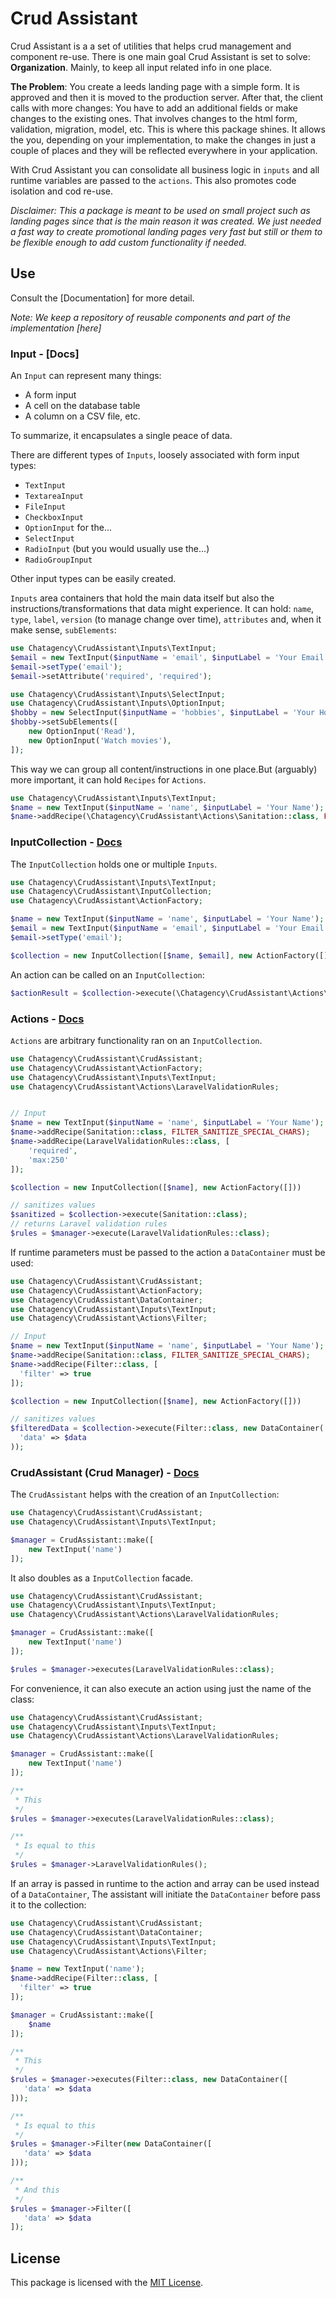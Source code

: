# Crud Assistant

Crud Assistant is a a set of utilities that helps crud management and component re-use. There is one main goal Crud Assistant is set to solve: **Organization**. Mainly, to keep all input related info in one place. 

**The Problem**: You create a leeds landing page with a simple form. It is approved and then it is moved to the production server. After that, the client calls with more changes: You have to add an additional fields or make changes to the existing ones. That involves changes to the html form, validation, migration, model, etc. This is where this package shines. It allows the you, depending on your implementation, to make the changes in just a couple of places and they will be reflected everywhere in your application. 

With Crud Assistant you can consolidate all business logic in `inputs` and all runtime variables are passed to the `actions`. This also promotes code isolation and cod re-use.

*Disclaimer: This a package is meant to be used on small project such as landing pages since that is the main reason it was created. We just needed a fast way to create promotional landing pages very fast but still or them to be flexible enough to add custom functionality if needed.*

## Use

Consult the [Documentation] for more detail.

*Note: We keep a repository of reusable components and part of the implementation [here]*


### Input - [Docs]

An `Input` can represent many things:

- A form input
- A cell on the database table
- A column on a CSV file, etc.

To summarize, it encapsulates a single peace of data.

There are different types of `Inputs`, loosely associated with form input types:

- `TextInput`
- `TextareaInput`
- `FileInput`
- `CheckboxInput`
- `OptionInput` for the...                                                                                             
- `SelectInput`
- `RadioInput` (but you would usually use the...)
- `RadioGroupInput`

Other input types can be easily created.

`Inputs` area containers that hold the main data itself but also the instructions/transformations that data might experience. It can hold: `name`, `type`, `label`, `version` (to manage change over time), `attributes` and, when it make sense,  `subElements`:

```php
use Chatagency\CrudAssistant\Inputs\TextInput;
$email = new TextInput($inputName = 'email', $inputLabel = 'Your Email', $inputVersion = 1);
$email->setType('email');
$email->setAttribute('required', 'required');

use Chatagency\CrudAssistant\Inputs\SelectInput;
use Chatagency\CrudAssistant\Inputs\OptionInput;
$hobby = new SelectInput($inputName = 'hobbies', $inputLabel = 'Your Hobbies', $inputVersion = 1);
$hobby->setSubElements([
    new OptionInput('Read'),
    new OptionInput('Watch movies'),
]);
```
This way we can group all content/instructions in one place.But (arguably) more important, it can hold `Recipes` for `Actions`.

```php
use Chatagency\CrudAssistant\Inputs\TextInput;
$name = new TextInput($inputName = 'name', $inputLabel = 'Your Name');
$name->addRecipe(\Chatagency\CrudAssistant\Actions\Sanitation::class, FILTER_SANITIZE_SPECIAL_CHARS);
```

### InputCollection - [Docs](https://link-to-documentation)

The `InputCollection` holds one or multiple `Inputs`.

```php
use Chatagency\CrudAssistant\Inputs\TextInput;
use Chatagency\CrudAssistant\InputCollection;
use Chatagency\CrudAssistant\ActionFactory;

$name = new TextInput($inputName = 'name', $inputLabel = 'Your Name');
$email = new TextInput($inputName = 'email', $inputLabel = 'Your Email', $inputVersion = 1);
$email->setType('email');

$collection = new InputCollection([$name, $email], new ActionFactory([]))
```
An action can be called on an `InputCollection`:

```php
$actionResult = $collection->execute(\Chatagency\CrudAssistant\Actions\Sanitation::class);
```

### Actions - [Docs](https://link-to-documentation)

`Actions` are arbitrary functionality ran on an `InputCollection`.

```php
use Chatagency\CrudAssistant\CrudAssistant;
use Chatagency\CrudAssistant\ActionFactory;
use Chatagency\CrudAssistant\Inputs\TextInput;
use Chatagency\CrudAssistant\Actions\LaravelValidationRules;


// Input
$name = new TextInput($inputName = 'name', $inputLabel = 'Your Name');
$name->addRecipe(Sanitation::class, FILTER_SANITIZE_SPECIAL_CHARS);
$name->addRecipe(LaravelValidationRules::class, [
    'required',
    'max:250'
]);

$collection = new InputCollection([$name], new ActionFactory([]))

// sanitizes values
$sanitized = $collection->execute(Sanitation::class);
// returns Laravel validation rules
$rules = $manager->execute(LaravelValidationRules::class);
```

If runtime parameters must be passed to the action a `DataContainer` must be used:

```php
use Chatagency\CrudAssistant\CrudAssistant;
use Chatagency\CrudAssistant\ActionFactory;
use Chatagency\CrudAssistant\DataContainer;
use Chatagency\CrudAssistant\Inputs\TextInput;
use Chatagency\CrudAssistant\Actions\Filter;

// Input
$name = new TextInput($inputName = 'name', $inputLabel = 'Your Name');
$name->addRecipe(Sanitation::class, FILTER_SANITIZE_SPECIAL_CHARS);
$name->addRecipe(Filter::class, [
  'filter' => true
]);

$collection = new InputCollection([$name], new ActionFactory([]))

// sanitizes values
$filteredData = $collection->execute(Filter::class, new DataContainer(
  'data' => $data
));
```

### CrudAssistant (Crud Manager) - [Docs](https://link-to-documentation)

The `CrudAssistant` helps with the creation of an `InputCollection`:

```php
use Chatagency\CrudAssistant\CrudAssistant;
use Chatagency\CrudAssistant\Inputs\TextInput;

$manager = CrudAssistant::make([
    new TextInput('name')
]);
```
It also doubles as a `InputCollection` facade. 

```php
use Chatagency\CrudAssistant\CrudAssistant;
use Chatagency\CrudAssistant\Inputs\TextInput;
use Chatagency\CrudAssistant\Actions\LaravelValidationRules;

$manager = CrudAssistant::make([
    new TextInput('name')
]);

$rules = $manager->executes(LaravelValidationRules::class);
```

For convenience, it can also execute an action using just the name of the class:

```php
use Chatagency\CrudAssistant\CrudAssistant;
use Chatagency\CrudAssistant\Inputs\TextInput;
use Chatagency\CrudAssistant\Actions\LaravelValidationRules;

$manager = CrudAssistant::make([
    new TextInput('name')
]);

/**
 * This
 */
$rules = $manager->executes(LaravelValidationRules::class);

/**
 * Is equal to this
 */
$rules = $manager->LaravelValidationRules();
```

If an array is passed in runtime to the action and array can be used instead of a `DataContainer`, The assistant will initiate the `DataContainer` before pass it to the collection:

```php
use Chatagency\CrudAssistant\CrudAssistant;
use Chatagency\CrudAssistant\DataContainer;
use Chatagency\CrudAssistant\Inputs\TextInput;
use Chatagency\CrudAssistant\Actions\Filter;

$name = new TextInput('name');
$name->addRecipe(Filter::class, [
  'filter' => true
]);

$manager = CrudAssistant::make([
    $name
]);

/**
 * This
 */
$rules = $manager->executes(Filter::class, new DataContainer([
   'data' => $data
]));

/**
 * Is equal to this
 */
$rules = $manager->Filter(new DataContainer([
   'data' => $data
]));

/**
 * And this
 */
$rules = $manager->Filter([
   'data' => $data
]);
```
## License
This package is licensed with the [MIT License](https://choosealicense.com/licenses/mit/#).